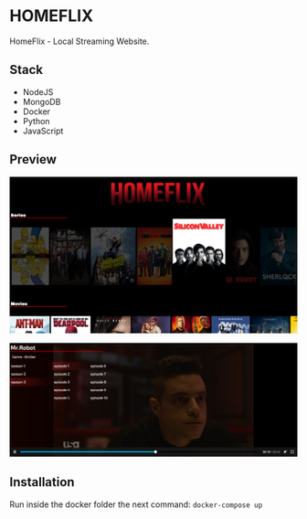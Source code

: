 # HOMEFLIX
HomeFlix - Local Streaming Website.

## Stack
- NodeJS
- MongoDB
- Docker
- Python
- JavaScript

## Preview 

![image of homeflix](https://github.com/AmitNiz/homeflix/blob/master/src/public/img/homeflix.png)


![homeflix player](https://github.com/AmitNiz/homeflix/blob/master/src/public/img/player.png)

## Installation
Run inside the docker folder the next command:
`docker-compose up` 
